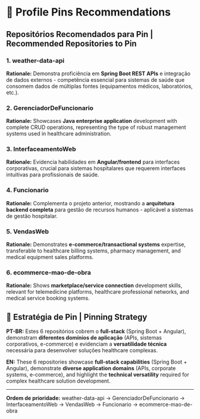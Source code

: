 # 📌 Profile Pins Recommendations

## Repositórios Recomendados para Pin | Recommended Repositories to Pin

### 1. **weather-data-api**
**Rationale:** Demonstra proficiência em **Spring Boot REST APIs** e integração de dados externos - competência essencial para sistemas de saúde que consomem dados de múltiplas fontes (equipamentos médicos, laboratórios, etc.).

### 2. **GerenciadorDeFuncionario** 
**Rationale:** Showcases **Java enterprise application** development with complete CRUD operations, representing the type of robust management systems used in healthcare administration.

### 3. **InterfaceamentoWeb**
**Rationale:** Evidencia habilidades em **Angular/frontend** para interfaces corporativas, crucial para sistemas hospitalares que requerem interfaces intuitivas para profissionais de saúde.

### 4. **Funcionario**
**Rationale:** Complementa o projeto anterior, mostrando a **arquitetura backend completa** para gestão de recursos humanos - aplicável a sistemas de gestão hospitalar.

### 5. **VendasWeb**
**Rationale:** Demonstrates **e-commerce/transactional systems** expertise, transferable to healthcare billing systems, pharmacy management, and medical equipment sales platforms.

### 6. **ecommerce-mao-de-obra**
**Rationale:** Shows **marketplace/service connection** development skills, relevant for telemedicine platforms, healthcare professional networks, and medical service booking systems.

## 🎯 Estratégia de Pin | Pinning Strategy

**PT-BR:** Estes 6 repositórios cobrem o **full-stack** (Spring Boot + Angular), demonstram **diferentes domínios de aplicação** (APIs, sistemas corporativos, e-commerce) e evidenciam a **versatilidade técnica** necessária para desenvolver soluções healthcare complexas.

**EN:** These 6 repositories showcase **full-stack capabilities** (Spring Boot + Angular), demonstrate **diverse application domains** (APIs, corporate systems, e-commerce), and highlight the **technical versatility** required for complex healthcare solution development.

---
**Ordem de prioridade:** weather-data-api → GerenciadorDeFuncionario → InterfaceamentoWeb → VendasWeb → Funcionario → ecommerce-mao-de-obra